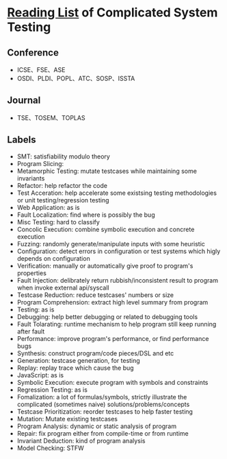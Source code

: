 # [Reading List](docs/ReadingList.md) of Complicated System Testing

## Conference
* ICSE、FSE、ASE
* OSDI、PLDI、POPL、ATC、SOSP、ISSTA

## Journal
* TSE、TOSEM、TOPLAS

## Labels
* SMT: satisfiability modulo theory
* Program Slicing:
* Metamorphic Testing: mutate testcases while maintaining some invariants
* Refactor: help refactor the code
* Test Acceration: help accelerate some existsing testing methodologies or unit testing/regression testing
* Web Application: as is
* Fault Localization: find where is possibly the bug
* Misc Testing: hard to classify
* Concolic Execution: combine symbolic execution and concrete execution
* Fuzzing: randomly generate/manipulate inputs with some heuristic
* Configuration: detect errors in configuration or test systems which higly depends on configuration
* Verification: manually or automatically give proof to program's properties
* Fault Injection: delibrately return rubbish/inconsistent result to program when invoke external api/syscall
* Testcase Reduction: reduce testcases' numbers or size
* Program Comprehension: extract high level summary from program
* Testing: as is
* Debugging: help better debugging or related to debugging tools
* Fault Tolarating: runtime mechanism to help program still keep running after fault
* Performance: improve program's performance, or find performance bugs
* Synthesis: construct program/code pieces/DSL and etc
* Generation: testcase generation, for testing
* Replay: replay trace which cause the bug
* JavaScript: as is
* Symbolic Execution: execute program with symbols and constraints
* Regression Testing: as is
* Fomalization: a lot of formulas/symbols, strictly illustrate the complicated (sometimes naive) solutions/problems/concepts
* Testcase Prioritization: reorder testcases to help faster testing
* Mutation: Mutate existing testcases
* Program Analysis: dynamic or static analysis of program
* Repair: fix program either from compile-time or from runtime
* Invariant Deduction: kind of program analysis
* Model Checking: STFW
